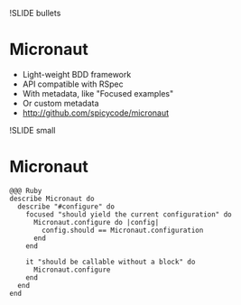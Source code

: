 !SLIDE bullets

Micronaut
=========

* Light-weight BDD framework
* API compatible with RSpec
* With metadata, like "Focused examples"
* Or custom metadata
* <http://github.com/spicycode/micronaut>

!SLIDE small

Micronaut
=========

    @@@ Ruby
    describe Micronaut do
      describe "#configure" do
        focused "should yield the current configuration" do
          Micronaut.configure do |config|
            config.should == Micronaut.configuration
          end
        end

        it "should be callable without a block" do
          Micronaut.configure
        end
      end
    end
